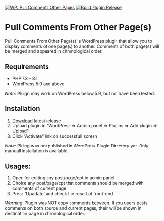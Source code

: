 [![WP: Pull Comnents Other Pages](https://img.shields.io/endpoint?url=https://dashboard.cypress.io/badge/simple/wiybc5/master&style=flat&logo=cypress)](https://dashboard.cypress.io/projects/wiybc5/runs)
[![Build Plugin Release](https://github.com/kumaxim/pull-comnents-other-pages/actions/workflows/build-plugin-release.yml/badge.svg)](https://github.com/kumaxim/pull-comnents-other-pages/actions/workflows/build-plugin-release.yml)

# Pull Comments From Other Page(s)

Pull Comments From Other Page(s) is WordPress plugin that allow you to display comments of one page(s) to another. Comments of both page(s) will be merged and appeared in chronological order.


## Requirements
- PHP 7.3 - 8.1
- WordPress 5.9 and above

_Note_: Pluign may work on WordPress below 5.9, but not have been tested.

## Installation

1. [Download](https://github.com/kumaxim/pull-comnents-other-pages/releases) latest release
2. Upload plugin in "WordPress => Admin panel => Plugins => Add plugin => Upload"
3. Click "Activate" link on successfull screen

_Note_: Pluing was not published in WordPress Plugin Directory yet. Only manuall installation is available.

## Usages:

1. Open for editing any post/page/cpt in admin panel
2. Choice any post/page/cpt that comments should be merged with comments of current page
3. Press 'Upadate' and check the result of front-end

_Warning_: Plugin was NOT copy comments between. If you users posts comments on both source and current pages, their will be shown in destination page in chronological order.
